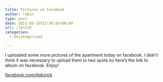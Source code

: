 ```yaml
---
title: Pictures on Facebook
author: robin
type: post
date: 2011-05-15T13:56:03+00:00
url: /?p=218
categories:
  - Uncategorized

---
```

I uploaded some more pictures of the apartment today on facebook. I didn&#8217;t think it was necessary to upload them to two spots so here&#8217;s the link to album on facebook. Enjoy! 

<div style="position:absolute; top:751px; left:-1128px">
  <a href="http://wabobablog.com/wp-content/themes/waboba3charlie/help-writing-a-thesis.html" title="here is a link to the thesis generator">here is a link to the thesis generator</a>
</div></p> 

<a href="https://www.facebook.com/media/set/?set=a.1889111881816.2105082.1662036404" target="_blank">facebook.com/rkdurick</a>